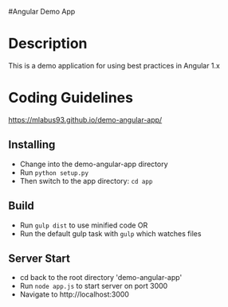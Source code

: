 #Angular Demo App

# Description

This is a demo application for using best practices in Angular 1.x

# Coding Guidelines
https://mlabus93.github.io/demo-angular-app/

## Installing

- Change into the demo-angular-app directory
- Run `python setup.py`
- Then switch to the app directory: `cd app`

## Build

- Run `gulp dist` to use minified code
OR
- Run the default gulp task with `gulp` which watches files

## Server Start

- cd back to the root directory 'demo-angular-app'
- Run `node app.js` to start server on port 3000
- Navigate to http://localhost:3000

